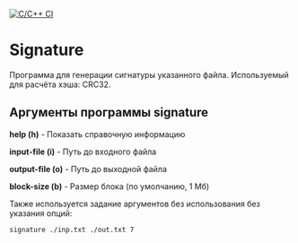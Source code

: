 [![C/C++ CI](https://github.com/asvgit/signature/workflows/C/C++%20CI/badge.svg)](https://github.com/asvgit/signature/actions?query=workflow%3A%22C%2FC%2B%2B+CI%22)

# Signature

Программа для генерации сигнатуры указанного файла.
Используемый для расчёта хэша: CRC32.

## Аргументы программы signature

**help (h)** - Показать справочную информацию

**input-file (i)** - Путь до входного файла

**output-file (o)** - Путь до выходной файла

**block-size (b)** - Размер блока (по умолчанию, 1 Мб)

Также используется задание аргументов без использования без указания опций:

```
signature ./inp.txt ./out.txt 7
```
